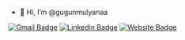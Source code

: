 - 👋 Hi, I’m @gugunmulyanaa


  
[![Gmail Badge](https://img.shields.io/badge/-gugunmulyana7@gmail.com-c14438?style=flat-square&logo=Gmail&logoColor=white&link=mailto:gugunmulyana7@gmail.com)](mailto:gugunmulyana7@gmail.comm)
[![Linkedin Badge](https://img.shields.io/badge/-GugunMulyana-blue?style=flat-square&logo=Linkedin&logoColor=white&link=https://www.linkedin.com/in/gugun-mulyana-b060a01b7/)](https://www.linkedin.com/in/gugun-mulyana-b060a01b7/)
[![Website Badge](https://img.shields.io/badge/-GugunMulyana.github.io-f39c12?style=flat-square&logo=Rss&logoColor=white&link=https://gugunmulyana.github.io)](https://gugunmulyana.github.io)
